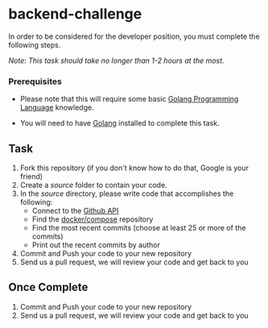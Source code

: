 # backend-challenge

In order to be considered for the developer position, you must complete the following steps. 

*Note: This task should take no longer than 1-2 hours at the most.*


### Prerequisites

- Please note that this will require some basic [Golang Programming Language](https://go.dev/) knowledge. 

- You will need to have [Golang](https://go.dev/dl/) installed to complete this task. 

## Task

1. Fork this repository (if you don't know how to do that, Google is your friend)
2. Create a *source* folder to contain your code. 
3. In the *source* directory, please write code that accomplishes the following:
	- Connect to the [Github API](http://developer.github.com/)
	- Find the [docker/compose](https://github.com/docker/compose) repository
	- Find the most recent commits (choose at least 25 or more of the commits)
	- Print out the recent commits by author
4. Commit and Push your code to your new repository
5. Send us a pull request, we will review your code and get back to you

## Once Complete
1. Commit and Push your code to your new repository
2. Send us a pull request, we will review your code and get back to you


